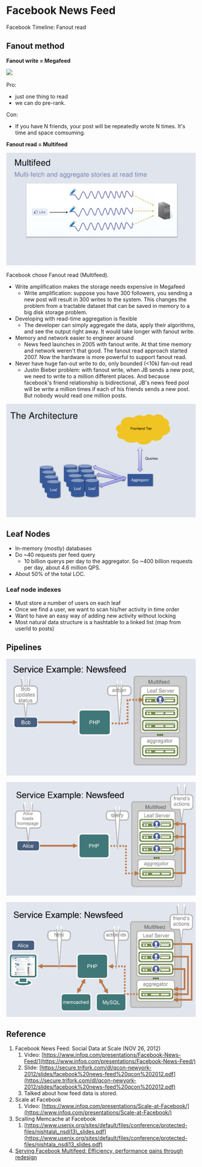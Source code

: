 # Facebook News Feed

Facebook Timeline: Fanout read

## Fanout method

**Fanout write = Megafeed**

![](https://lh4.googleusercontent.com/Jq6cAjuUnWJHbLWP3rPcr2N5SdQ54pktub2x7v1iReLl0lC9Cu6vBqbmSniGZkeAXCAeOqkkuuRD29K8mBzmxOXDryggxcWbDywGFRjRgD6UYmf38DuAWzXGrbX-iBvrgsNFwWxV)

Pro:

* just one thing to read
* we can do pre-rank.

Con:

* If you have N friends, your post will be repeatedly wrote N times. It's time and space comsuming.

**Fanout read = Multifeed**

![](../.gitbook/assets/image%20%2811%29.png)

Facebook chose Fanout read \(Multifeed\).

* Write amplification makes the storage needs expensive in Megafeed
  * Write amplification: suppose you have 300 followers, you sending a new post will result in 300 writes to the system. This changes the problem from a tractable dataset that can be saved in memory to a big disk storage problem.
* Developing with read-time aggregation is flexible
  * The developer can simply aggregate the data, apply their algorithms, and see the output right away. It would take longer with fanout write.
* Memory and network easier to engineer around
  * News feed launches in 2005 with fanout write. At that time memory and network weren't that good. The fanout read approach started 2007. Now the hardware is more powerful to support fanout read. 
* Never have huge fan-out write to do, only bounded \(&lt;10k\) fan-out read
  * Justin Bieber problem: with fanout write, when JB sends a new post, we need to write to a million different places. And because facebook's friend relationship is bidirectional, JB's news feed pool will be write a million times if each of his friends sends a new post. But nobody would read one million posts.

![](../.gitbook/assets/image%20%2813%29%20%281%29%20%281%29.png)

## Leaf Nodes

* In-memory \(mostly\) databases
* Do ~40 requests per feed query
  * 10 billion querys per day to the aggregator. So ~400 billion requests per day, about 4.6 million QPS.
* About 50% of the total LOC.

### Leaf node indexes

* Must store a number of users on each leaf
* Once we find a user, we want to scan his/her activity in time order
* Want to have an easy way of adding new activity without locking
* Most natural data structure is a hashtable to a linked list \(map from userId to posts\)

## Pipelines

![](../.gitbook/assets/image%20%284%29.png)

![](../.gitbook/assets/image%20%286%29.png)

![](../.gitbook/assets/image%20%2824%29%20%281%29%20%281%29.png)

## Reference

1. Facebook News Feed: Social Data at Scale \(NOV 26, 2012\)
   1. Video: [https://www.infoq.com/presentations/Facebook-News-Feed/](https://www.infoq.com/presentations/Facebook-News-Feed/)
   2. Slide: [https://secure.trifork.com/dl/qcon-newyork-2012/slides/facebook%20news-feed%20qcon%202012.pdf](https://secure.trifork.com/dl/qcon-newyork-2012/slides/facebook%20news-feed%20qcon%202012.pdf)
   3. Talked about how feed data is stored.
2. Scale at Facebook
   1. Video: [https://www.infoq.com/presentations/Scale-at-Facebook/](https://www.infoq.com/presentations/Scale-at-Facebook/)
3. Scalling Memcache at Facebook
   1. [https://www.usenix.org/sites/default/files/conference/protected-files/nishtala\_nsdi13\_slides.pdf](https://www.usenix.org/sites/default/files/conference/protected-files/nishtala_nsdi13_slides.pdf)
4. [Serving Facebook Multifeed: Efficiency, performance gains through redesign](https://engineering.fb.com/2015/03/10/production-engineering/serving-facebook-multifeed-efficiency-performance-gains-through-redesign/)

